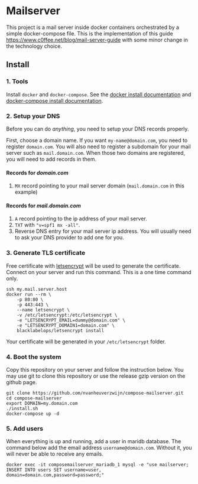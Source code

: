 # Mailserver

This project is a mail server inside docker containers orchestrated by a simple docker-compose file. This is the implementation of this guide https://www.c0ffee.net/blog/mail-server-guide with some minor change in the technology choice. 

## Install
### 1. Tools
Install `docker` and `docker-compose`. See the [docker install documentation](https://docs.docker.com/install/) and [docker-compose install documentation](https://docs.docker.com/compose/install/).

### 2. Setup your DNS
Before you can do _anything_, you need to setup your DNS records properly.

First, choose a domain name. If you want `my-name@domain.com`, you need to register `domain.com`. You will also need to register a subdomain for your mail server such as `mail.domain.com`. When those two domains are registered, you will need to add records in them.

#### Records for _domain.com_
1. `MX` record pointing to your mail server domain (`mail.domain.com` in this example)

#### Records for _mail.domain.com_
1. `A` record pointing to the ip address of your mail server.
2. `TXT` with `"v=spf1 mx -all"`.
3. Reverse DNS entry for your mail server ip address. You will usually need to ask your DNS provider to add one for you.

### 3. Generate TLS certificate
Free certificate with [letsencrypt](https://letsencrypt.org/) will be used to generate the certificate. Connect on your server and run this command. This is a one time command only.

```
ssh my.mail.server.host
docker run --rm \
    -p 80:80 \
    -p 443:443 \
    --name letsencrypt \
    -v /etc/letsencrypt:/etc/letsencrypt \
    -e "LETSENCRYPT_EMAIL=dummy@domain.com" \
    -e "LETSENCRYPT_DOMAIN1=domain.com" \
    blacklabelops/letsencrypt install
```

Your certificate will be generated in your `/etc/letsencrypt` folder.

### 4. Boot the system
Copy this repository on your server and follow the instruction below. You may use git to clone this repository or use the release gzip version on the github page.

```
git clone https://github.com/nvanheuverzwijn/compose-mailserver.git
cd compose-mailserver
export DOMAIN=my.domain.com
./install.sh
docker-compose up -d
```

### 5. Add users
When everything is up and running, add a user in maridb database. The command below add the email address `username@domain.com`. Without it, you will never be able to receive any emails.

```
docker exec -it composemailserver_mariadb_1 mysql -e "use mailserver; INSERT INTO users SET username=user, domain=domain.com,password=password;"
```
